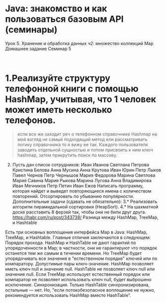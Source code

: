 # Java: знакомство и как пользоваться базовым API (семинары)
Урок 5. Хранение и обработка данных ч2: множество коллекций Map
Домашнее задание Семинар 5

​
​
# 1.Реализуйте структуру телефонной книги с помощью HashMap, учитывая, что 1 человек может иметь несколько телефонов.
>если все же заходит реч о телефонном справочнике Hashmap  на мой взгляд не самый подходящий метод
ели рассматривать логику справочника то я вижу ее так.
Каждого пользователя заводить отдельной сущностью и потом присвоить к ним ключ hashmap,
затем прикрутить поиск по массиву.

2. Пусть дан список сотрудников:
Иван Иванов
Светлана Петрова
Кристина Белова
Анна Мусина
Анна Крутова
Иван Юрин
Петр Лыков
Павел Чернов
Петр Чернышов
Мария Федорова
Марина Светлова
Мария Савина
Мария Рыкова
Марина Лугова
Анна Владимирова
Иван Мечников
Петр Петин
Иван Ежов
Написать программу, которая найдет и выведет повторяющиеся имена с количеством повторений. Отсортировать по убыванию популярности.
Дополнительные задачи (сдавать не обязательно):
3.* Реализовать алгоритм пирамидальной сортировки (HeapSort).
4.* На шахматной доске расставить 8 ферзей так, чтобы они не били друг друга.
https://habr.com/ru/post/343738/
   Разница между HashMap, TreeMap, и Hashtable

Есть три основных воплощения интерфейса Map в Java: HashMap, TreeMap, и Hashtable. Главные отличия заключаются в следующем:
Порядок прохода. HashMap и HashTable не дают гарантий по упорядоченности в Map; в частности, они не гарантируют что порядок останется тем же самым в течении времени. Но TreeMap будет упорядочивать все значения в "естественном порядке" ключей или по компаратору.
Допустимые пары ключ-значение. HashMap позволяет иметь ключ null и значение null. HashTable не позволяет ключ null или значение null. Если TreeMap использует естественный порядок или компаратор не позволяет использовать ключ null, будет выброшено исключение.
Синхронизация. Только HashTable синхронизирована, остальные — нет. Но, "если потокобезопасное воплощение не нужно, рекомендуется использовать HashMap вместо HashTable".
